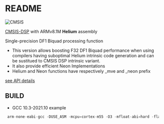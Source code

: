 # README

![CMSIS](http://www.keil.com/pack/doc/CMSIS/General/html/CMSIS_Logo_Final.png)


[CMSIS-DSP](https://github.com/ARM-software/CMSIS_5/tree/develop/CMSIS/DSP) with ARMv8.1M **Helium** assembly


Single-precision DF1 Biquad processing function

- This version allows boosting F32 DF1 Biquad performance when using compilers having suboptimal Helium intrinsic code generation and can be sustitued to CMSIS DSP intrinsic variant.
- It also provide efficient Neon Implementations
- Helium and Neon functions have respectively _mve and _neon prefix

[see API details](https://www.keil.com/pack/doc/CMSIS/DSP/html/group__BiquadCascadeDF1.html)

## BUILD

 - GCC 10.3-2021.10 example

```cpp
 arm-none-eabi-gcc -DUSE_ASM -mcpu=cortex-m55 -O3 -mfloat-abi=hard -flax-vector-conversions -c arm_biquad_cascade_df1_f32.c -o arm_biquad_cascade_df1_f32.o -I$(CMSIS5ROOT)/CMSIS/DSP/PrivateInclude/ -I $(CMSIS5ROOT)/CMSIS/DSP/Include/ -I $(CMSIS5ROOT)/CMSIS/Core/Include/
 ```

